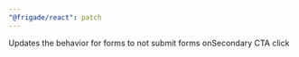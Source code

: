```yaml
---
"@frigade/react": patch
---
```


Updates the behavior for forms to not submit forms onSecondary CTA click
